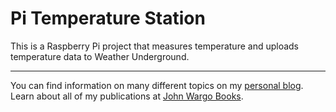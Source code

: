 Pi Temperature Station
======================
This is a Raspberry Pi project that measures temperature and uploads temperature data to Weather Underground.


***

You can find information on many different topics on my [personal blog](http://www.johnwargo.com). Learn about all of my publications at [John Wargo Books](http://www.johnwargobooks.com). 
